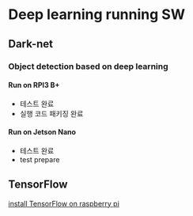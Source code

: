 
# Deep learning running SW

## Dark-net
### Object detection based on deep learning
#### Run on RPI3 B+
- 테스트 완료
- 실행 코드 패키징 완료
#### Run on Jetson Nano
- 테스트 완료
- test prepare

## TensorFlow

[install TensorFlow on raspberry pi](https://www.tensorflow.org/install/install_raspbian)
